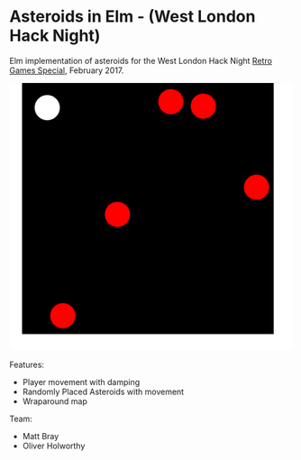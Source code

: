 # Asteroids in Elm - (West London Hack Night)

Elm implementation of asteroids for the West London Hack Night
[Retro Games Special](https://www.meetup.com/West-London-Hack-Night/events/237150100/),
February 2017.

![](./img/game.png)

Features:

- Player movement with damping
- Randomly Placed Asteroids with movement
- Wraparound map

Team:

- Matt Bray
- Oliver Holworthy

